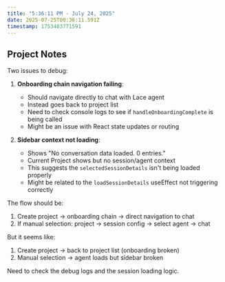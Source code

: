 ```yaml
---
title: "5:36:11 PM - July 24, 2025"
date: 2025-07-25T00:36:11.591Z
timestamp: 1753403771591
---
```


## Project Notes

Two issues to debug:

1. **Onboarding chain navigation failing**: 
   - Should navigate directly to chat with Lace agent
   - Instead goes back to project list
   - Need to check console logs to see if `handleOnboardingComplete` is being called
   - Might be an issue with React state updates or routing

2. **Sidebar context not loading**:
   - Shows "No conversation data loaded. 0 entries."
   - Current Project shows but no session/agent context
   - This suggests the `selectedSessionDetails` isn't being loaded properly
   - Might be related to the `loadSessionDetails` useEffect not triggering correctly

The flow should be:
1. Create project → onboarding chain → direct navigation to chat
2. If manual selection: project → session config → select agent → chat

But it seems like:
1. Create project → back to project list (onboarding broken)
2. Manual selection → agent loads but sidebar broken

Need to check the debug logs and the session loading logic.
